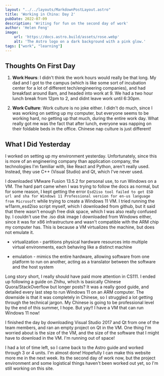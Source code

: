 ```yaml
---
layout: "../../layouts/MarkdownPostLayout.astro"
title: 'Working in China: Day 2'
pubDate: 2022-07-09
description: 'Writing for fun on the second day of work'
author: 'Helen Feng'
image:
    url: 'https://docs.astro.build/assets/rose.webp'
    alt: 'The Astro logo on a dark background with a pink glow.'
tags: ["work", "learning"]
---
```


## Thoughts On First Day

1. **Work Hours**: I didn't think the work hours would really be that long. My dad and I got to the campus (which is like some sort of incubation center for a lot of different tech/engineering companies), and had breakfast around 8am, and headed into work at 9. We had a two hour lunch break from 12pm to 2, and didnt leave work until 6:30pm.

2. **Work Culture**: Work culture is no joke either. I didn't do much, since I was working on setting up my computer, but everyone seems to be working hard, no getting up that much, during the entire work day. What really got me was the fact that after lunch, everyone was napping on their foldable beds in the office. Chinese nap culture is just different!

## What I Did Yesterday

I worked on setting up my environment yesterday. Unfortunately, since this is more of an engineering company than application company, the technologies I'm familiar with, like React and Python, aren't really used. Instead, they use C++ (Visual Studio) and Qt, which I've never used.

I downloaded VMware Fusion 13.5.2 for personal use, to run Windows on a VM. The hard part came when I was trying to follow the docs as normal, but for some reason, I kept getting the error `Esd2iso tool failed to get ESD url and sha for Windows 11 Professional version for en-us language from Microsoft` while trying to create a Windows 11 VM. I tried running the w11arm_esd2iso script myself, which I downloaded from github, but it said that there wasn't enough free disk space, which I was also really confused by. I couldn't use the .iso disk image I downloaded from Windows either, since it was for x86 infrastructure and wasn't compatible with the ARM chip my computer has. This is because a VM virtualizes the machine, but does not emulate it. 

- virtualization - partitions physical hardware resources into multiple virtual environments, each behaving like a distinct machine

- emulation - mimics the entire hardware, allowing software from one platform to run on another, acting as a translator between the software and the host system

Long story short, I really should have paid more attention in CS111. I ended up following a guide on Zhihu, which is basically Chinese Quora/StackOverflow but longer posts? It was a really good guide, and detailed every last step to run Windows 11 on an ARM computer. The downside is that it was completely in Chinese, so I struggled a lot getting through the technical jargon. My Chinese is going to be professional level by the end of this summer, I hope. But yay!! I have a VM that can run Windows 11 now!

I finished the day by downloading Visual Studio 2017 and Qt from one of the team members, and ran an empty project on Qt in the VM. One thing I'm worried about is the size of the VM, and the size of the software that I might have to download in the VM. I'm running out of space!

I had a lot of time left, so I came back to the Astro guide and worked through 3 or 4 units. I'm almost done! Hopefully I can make this website more me in the next week. Its the second day of work now, but the project environment and some logistical things haven't been worked out yet, so I'm still working on this site.

